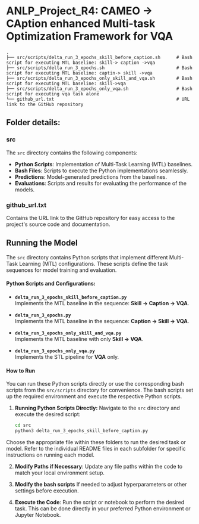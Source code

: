# ANLP_Project_R4: CAMEO -> CAption enhanced Multi-task Optimization Framework for VQA

```
.
├── src/scripts/delta_run_3_epochs_skill_before_caption.sh      # Bash script for executing MTL baseline: skill-> caption ->vqa
├── src/scripts/delta_run_3_epochs.sh                           # Bash script for executing MTL baseline: captin-> skill ->vqa
├── src/scripts/delta_run_3_epochs_only_skill_and_vqa.sh        # Bash script for executing MTL baseline: skill->vqa
├── src/scripts/delta_run_3_epochs_only_vqa.sh                  # Bash script for executing vqa task alone
└── github_url.txt                                              # URL link to the GitHub repository
```
## Folder details: 

### src
The `src` directory contains the following components:

- **Python Scripts**: Implementation of Multi-Task Learning (MTL) baselines.
- **Bash Files**: Scripts to execute the Python implementations seamlessly.
- **Predictions**: Model-generated predictions from the baselines.
- **Evaluations**: Scripts and results for evaluating the performance of the models.

### github_url.txt
Contains the URL link to the GitHub repository for easy access to the project's source code and documentation.

## Running the Model

The `src` directory contains Python scripts that implement different Multi-Task Learning (MTL) configurations. These scripts define the task sequences for model training and evaluation.

#### Python Scripts and Configurations:
- **`delta_run_3_epochs_skill_before_caption.py`**  
  Implements the MTL baseline in the sequence: **Skill → Caption → VQA**.

- **`delta_run_3_epochs.py`**  
  Implements the MTL baseline in the sequence: **Caption → Skill → VQA**.

- **`delta_run_3_epochs_only_skill_and_vqa.py`**  
  Implements the MTL baseline with only **Skill → VQA**.

- **`delta_run_3_epochs_only_vqa.py`**  
  Implements the STL pipeline for **VQA** only.

#### How to Run
You can run these Python scripts directly or use the corresponding bash scripts from the `src/scripts` directory for convenience. The bash scripts set up the required environment and execute the respective Python scripts.

1. **Running Python Scripts Directly:**
   Navigate to the `src` directory and execute the desired script:
   ```bash
   cd src
   python3 delta_run_3_epochs_skill_before_caption.py


Choose the appropriate file within these folders to run the desired task or model. Refer to the individual README files in each subfolder for specific instructions on running each model.

2. **Modify Paths if Necessary**: Update any file paths within the code to match your local environment setup.

3. **Modify the bash scripts** If needed to adjust hyperparameters or other settings before execution.

4. **Execute the Code**: Run the script or notebook to perform the desired task. This can be done directly in your preferred Python environment or Jupyter Notebook.

